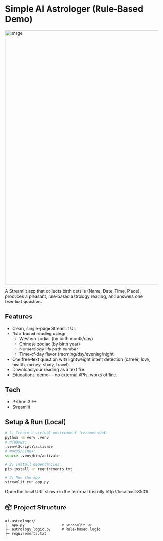 # Simple AI Astrologer (Rule‑Based Demo)
<img width="1919" height="839" alt="image" src="https://github.com/user-attachments/assets/e62a779c-3327-4dc5-9092-60b2107253e4" />

A Streamlit app that collects birth details (Name, Date, Time, Place), produces a pleasant, rule‑based astrology reading, and answers one free‑text question.

## Features
- Clean, single-page Streamlit UI.
- Rule-based reading using:
  - Western zodiac (by birth month/day)
  - Chinese zodiac (by birth year)
  - Numerology life path number
  - Time‑of‑day flavor (morning/day/evening/night)
- One free-text question with lightweight intent detection (career, love, health, money, study, travel).
- Download your reading as a text file.
- Educational demo — no external APIs, works offline.

## Tech
- Python 3.9+
- Streamlit

## Setup & Run (Local)
```bash
# 1) Create a virtual environment (recommended)
python -m venv .venv
# Windows:
.venv\Scripts\activate
# macOS/Linux:
source .venv/bin/activate

# 2) Install dependencies
pip install -r requirements.txt

# 3) Run the app
streamlit run app.py
```

Open the local URL shown in the terminal (usually http://localhost:8501).

## 📦 Project Structure
```
ai-astrologer/
├─ app.py                 # Streamlit UI
├─ astrology_logic.py     # Rule-based logic
├─ requirements.txt
```
